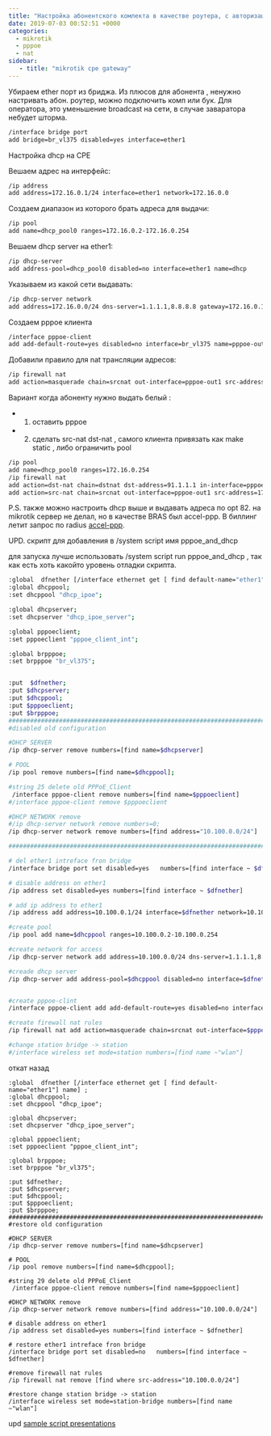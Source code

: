 ```yaml
---
title: "Настройка абонентского комлекта в качестве роутера, с авторизацией по PPPoE"
date: 2019-07-03 00:52:51 +0000
categories:
  - mikrotik
  - pppoe
  - nat
sidebar:
   - title: "mikrotik cpe gateway"
---
```


Убираем ether порт из бриджа. Из плюсов для абонента , ненужно настривать абон. роутер, можно подключить комп или бук. 
Для оператора, это уменьшение broadcast на сети,  в случае заваратора небудет шторма. 
```bash
/interface bridge port
add bridge=br_vl375 disabled=yes interface=ether1
```
Настройка dhcp на CPE

Вешаем адрес на интерфейс:
```sh
/ip address
add address=172.16.0.1/24 interface=ether1 network=172.16.0.0
```

Создаем диапазон из которого брать адреса  для выдачи:
```sh
/ip pool
add name=dhcp_pool0 ranges=172.16.0.2-172.16.0.254
```
Вешаем dhcp server на ether1:
```sh
/ip dhcp-server
add address-pool=dhcp_pool0 disabled=no interface=ether1 name=dhcp
```
Указываем из какой сети выдавать:
```sh
/ip dhcp-server network
add address=172.16.0.0/24 dns-server=1.1.1.1,8.8.8.8 gateway=172.16.0.1
```
Создаем pppoe клиента  
```sh
/interface pppoe-client
add add-default-route=yes disabled=no interface=br_vl375 name=pppoe-out1 password=admin_test user=admin_test
```
Добавили правило для nat трансляции адресов:
```sh
/ip firewall nat
add action=masquerade chain=srcnat out-interface=pppoe-out1 src-address=172.16.0.0/24
```
Вариант когда абоненту нужно выдать белый :
 - 1) оставить pppoe
 - 2) сделать src-nat dst-nat , самого клиента  привязать как make static , либо ограничить pool
```sh
/ip pool
add name=dhcp_pool0 ranges=172.16.0.254
/ip firewall nat
add action=dst-nat chain=dstnat dst-address=91.1.1.1 in-interface=pppoe-out1 to-addresses=172.16.0.254
add action=src-nat chain=srcnat out-interface=pppoe-out1 src-address=172.16.0.254 to-addresses=91.1.1.1.1
```

P.S. также можно настроить dhcp  выше и  выдавать адреса по opt 82.
на mikrotik сервер не делал, но в качестве BRAS был accel-ppp.  В биллинг летит запрос по radius [accel-ppp](https://accel-ppp.org/forum/viewtopic.php?f=10&t=2260).


UPD.  скрипт для добавления в /system script имя pppoe_and_dhcp

для запуска лучше использовать /system script run pppoe_and_dhcp , так как есть хоть какойто уровень отладки скрипта.

```sh
:global  dfnether [/interface ethernet get [ find default-name="ether1"] name] ;
:global dhcppool; 
:set dhcppool "dhcp_ipoe";

:global dhcpserver;
:set dhcpserver "dhcp_ipoe_server";

:global pppoeclient;
:set pppoeclient "pppoe_client_int";

:global brpppoe;
:set brpppoe "br_vl375";


:put  $dfnether;
:put $dhcpserver;
:put $dhcppool;
:put $pppoeclient;
:put $brpppoe;
########################################################################
#disabled old configuration

#DHCP SERVER
/ip dhcp-server remove numbers=[find name=$dhcpserver]

# POOL
/ip pool remove numbers=[find name=$dhcppool];

#string 25 delete old PPPoE_Client
 /interface pppoe-client remove numbers=[find name=$pppoeclient]
#/interface pppoe-client remove $pppoeclient

#DHCP NETWORK remove
#/ip dhcp-server network remove numbers=0;
/ip dhcp-server network remove numbers=[find address="10.100.0.0/24"]

#######################################################################3

# del ether1 intreface fron bridge 
/interface bridge port set disabled=yes   numbers=[find interface ~ $dfnether] 

# disable address on ether1
/ip address set disabled=yes numbers=[find interface ~ $dfnether]

# add ip address to ether1
/ip address add address=10.100.0.1/24 interface=$dfnether network=10.100.0.0

#create pool
/ip pool add name=$dhcppool ranges=10.100.0.2-10.100.0.254

#create network for access
/ip dhcp-server network add address=10.100.0.0/24 dns-server=1.1.1.1,8.8.8.8 gateway=10.100.0.1

#creade dhcp server
/ip dhcp-server add address-pool=$dhcppool disabled=no interface=$dfnether name=$dhcpserver


#create pppoe-clint
/interface pppoe-client add add-default-route=yes disabled=no interface=$brpppoe name=$pppoeclient password=admin_test user=admin_test

#create firewall nat rules 
/ip firewall nat add action=masquerade chain=srcnat out-interface=$pppoeclient  src-address=10.100.0.0/24

#change station bridge -> station
#/interface wireless set mode=station numbers=[find name ~"wlan"]
```
откат назад

```
:global  dfnether [/interface ethernet get [ find default-name="ether1"] name] ;
:global dhcppool; 
:set dhcppool "dhcp_ipoe";

:global dhcpserver;
:set dhcpserver "dhcp_ipoe_server";

:global pppoeclient;
:set pppoeclient "pppoe_client_int";

:global brpppoe;
:set brpppoe "br_vl375";

:put $dfnether;
:put $dhcpserver;
:put $dhcppool;
:put $pppoeclient;
:put $brpppoe;
########################################################################
#restore old configuration

#DHCP SERVER
/ip dhcp-server remove numbers=[find name=$dhcpserver]

# POOL
/ip pool remove numbers=[find name=$dhcppool];

#string 29 delete old PPPoE_Client
 /interface pppoe-client remove numbers=[find name=$pppoeclient]

#DHCP NETWORK remove
/ip dhcp-server network remove numbers=[find address="10.100.0.0/24"]

# disable address on ether1
/ip address set disabled=yes numbers=[find interface ~ $dfnether]

# restore ether1 intreface fron bridge 
/interface bridge port set disabled=no   numbers=[find interface ~ $dfnether] 

#remove firewall nat rules 
/ip firewall nat remove [find where src-address="10.100.0.0/24"]

#restore change station bridge -> station
/interface wireless set mode=station-bridge numbers=[find name ~"wlan"]

```

upd [sample script presentations](https://mum.mikrotik.com//presentations/RU16/presentation_3759_1475646696.pdf)

<!-- Yandex.Metrika counter --> <script type="text/javascript" > (function(m,e,t,r,i,k,a){m[i]=m[i]||function(){(m[i].a=m[i].a||[]).push(arguments)}; m[i].l=1*new Date();k=e.createElement(t),a=e.getElementsByTagName(t)[0],k.async=1,k.src=r,a.parentNode.insertBefore(k,a)}) (window, document, "script", "https://mc.yandex.ru/metrika/tag.js", "ym"); ym(53515717, "init", { clickmap:true, trackLinks:true, accurateTrackBounce:true, webvisor:true }); </script> <noscript><div><img src="https://mc.yandex.ru/watch/53515717" style="position:absolute; left:-9999px;" alt="" /></div></noscript> <!-- /Yandex.Metrika counter -->
